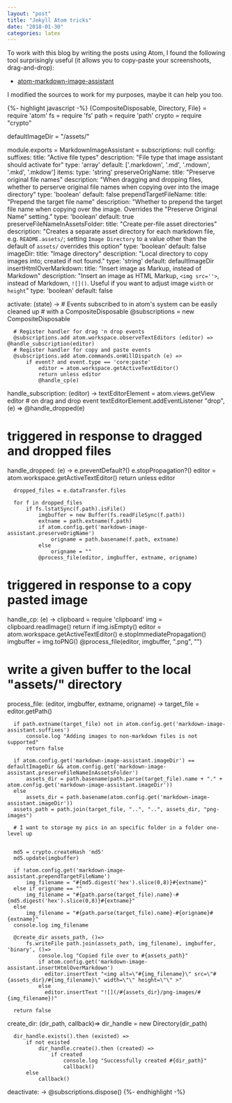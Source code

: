 ```yaml
---
layout: "post"
title: "Jekyll Atom tricks"
date: "2018-01-30"
categories: latex
---
```


To work with this blog by writing the posts using Atom, I found the following tool
surprisingly useful (it allows you to copy-paste your screenshoots, drag-and-drop):

  - [atom-markdown-image-assistant](https://atom.io/packages/markdown-image-assistant)

I modified the sources to work for my purposes, maybe it can help you too.

{%- highlight javascript -%}
{CompositeDisposable, Directory, File} = require 'atom'
fs = require 'fs'
path = require 'path'
crypto = require "crypto"

defaultImageDir = "/assets/"

module.exports = MarkdownImageAssistant =
  subscriptions: null
  config:
      suffixes:
          title: "Active file types"
          description: "File type that image assistant should activate for"
          type: 'array'
          default: ['.markdown', '.md', '.mdown', '.mkd', '.mkdow']
          items:
              type: 'string'
      preserveOrigName:
          title: "Preserve original file names"
          description: "When dragging and dropping files, whether to perserve original file names when copying over into the image directory"
          type: 'boolean'
          default: false
      prependTargetFileName:
          title: "Prepend the target file name"
          description: "Whether to prepend the target file name when copying over the image. Overrides the \"Preserve Original Name\" setting."
          type: 'boolean'
          default: true
      preserveFileNameInAssetsFolder:
          title: "Create per-file asset directories"
          description: "Creates a separate asset directory for each markdown file, e.g. `README.assets/`; setting `Image Directory` to a value other than the default of `assets/` overrides this option"
          type: 'boolean'
          default: false
      imageDir:
          title: "Image directory"
          description: "Local directory to copy images into; created if not found."
          type: 'string'
          default: defaultImageDir
      insertHtmlOverMarkdown:
          title: "Insert image as Markup, instead of Markdown"
          description: "Insert an image as HTML Markup, `<img src=''>`, instead of Markdown, `![]()`.  Useful if you want to adjust image `width` or `height`"
          type: 'boolean'
          default: false

  activate: (state) ->
      # Events subscribed to in atom's system can be easily cleaned up
      # with a CompositeDisposable
      @subscriptions = new CompositeDisposable

      # Register handler for drag 'n drop events
      @subscriptions.add atom.workspace.observeTextEditors (editor) => @handle_subscription(editor)
      # Register handler for copy and paste events
      @subscriptions.add atom.commands.onWillDispatch (e) =>
          if event? and event.type == 'core:paste'
              editor = atom.workspace.getActiveTextEditor()
              return unless editor
              @handle_cp(e)

  handle_subscription: (editor) ->
      textEditorElement = atom.views.getView editor
      # on drag and drop event
      textEditorElement.addEventListener "drop", (e) => @handle_dropped(e)

  # triggered in response to dragged and dropped files
  handle_dropped: (e) ->
      e.preventDefault?()
      e.stopPropagation?()
      editor = atom.workspace.getActiveTextEditor()
      return unless editor

      dropped_files = e.dataTransfer.files

      for f in dropped_files
          if fs.lstatSync(f.path).isFile()
              imgbuffer = new Buffer(fs.readFileSync(f.path))
              extname = path.extname(f.path)
              if atom.config.get('markdown-image-assistant.preserveOrigName')
                  origname = path.basename(f.path, extname)
              else
                  origname = ""
              @process_file(editor, imgbuffer, extname, origname)

  # triggered in response to a copy pasted image
  handle_cp: (e) ->
      clipboard = require 'clipboard'
      img = clipboard.readImage()
      return if img.isEmpty()
      editor = atom.workspace.getActiveTextEditor()
      e.stopImmediatePropagation()
      imgbuffer = img.toPNG()
      @process_file(editor, imgbuffer, ".png", "")

  # write a given buffer to the local "assets/" directory
  process_file: (editor, imgbuffer, extname, origname) ->
      target_file = editor.getPath()

      if path.extname(target_file) not in atom.config.get('markdown-image-assistant.suffixes')
          console.log "Adding images to non-markdown files is not supported"
          return false

      if atom.config.get('markdown-image-assistant.imageDir') == defaultImageDir && atom.config.get('markdown-image-assistant.preserveFileNameInAssetsFolder')
          assets_dir = path.basename(path.parse(target_file).name + "." + atom.config.get('markdown-image-assistant.imageDir'))
      else
          assets_dir = path.basename(atom.config.get('markdown-image-assistant.imageDir'))
      assets_path = path.join(target_file, "..", "..", assets_dir, "png-images")

      # I want to storage my pics in an specific folder in a folder one-level up


      md5 = crypto.createHash 'md5'
      md5.update(imgbuffer)

      if !atom.config.get('markdown-image-assistant.prependTargetFileName')
          img_filename = "#{md5.digest('hex').slice(0,8)}#{extname}"
      else if origname == ""
          img_filename = "#{path.parse(target_file).name}-#{md5.digest('hex').slice(0,8)}#{extname}"
      else
          img_filename = "#{path.parse(target_file).name}-#{origname}#{extname}"
      console.log img_filename

      @create_dir assets_path, ()=>
          fs.writeFile path.join(assets_path, img_filename), imgbuffer, 'binary', ()=>
              console.log "Copied file over to #{assets_path}"
              if atom.config.get('markdown-image-assistant.insertHtmlOverMarkdown')
                editor.insertText "<img alt=\"#{img_filename}\" src=\"#{assets_dir}/#{img_filename}\" width=\"\" height=\"\" >"
              else
                editor.insertText "![](/#{assets_dir}/png-images/#{img_filename})"

      return false

  create_dir: (dir_path, callback)=>
      dir_handle = new Directory(dir_path)

      dir_handle.exists().then (existed) =>
          if not existed
              dir_handle.create().then (created) =>
                  if created
                      console.log "Successfully created #{dir_path}"
                      callback()
          else
              callback()

  deactivate: ->
      @subscriptions.dispose()
{%- endhighlight -%}
